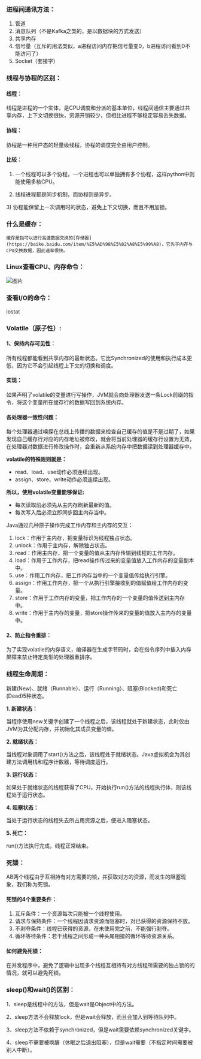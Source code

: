 ### 进程间通讯方法：

1. 管道
2. 消息队列（不是Kafka之类的，是以数据块的方式发送）
3. 共享内存
4. 信号量（互斥的用法类似，a进程访问内存把信号量变0，b进程访问看到0不能访问了）
5. Socket（套接字）
### 线程与协程的区别：

#### 线程：

线程是进程的一个实体，是CPU调度和分派的基本单位，线程间通信主要通过共享内存，上下文切换很快，资源开销较少，但相比进程不够稳定容易丢失数据。

#### 协程：

协程是一种用户态的轻量级线程，协程的调度完全由用户控制。

#### 比较：

1) 一个线程可以多个协程，一个进程也可以单独拥有多个协程，这样python中则能使用多核CPU。

2) 线程进程都是同步机制，而协程则是异步。

3) 协程能保留上一次调用时的状态，避免上下文切换，而且不用加锁。

### 什么是缓存：

	缓存是指可以进行高速数据交换的[存储器](https://baike.baidu.com/item/%E5%AD%98%E5%82%A8%E5%99%A8)，它先于内存与CPU交换数据，因此速率很快。

### Linux查看CPU、内存命令：

![图片](https://uploader.shimo.im/f/PO7BqYjjELLUPvnZ.png!thumbnail)

### 查看I/O的命令：

iostat

### Volatile（原子性）:

#### 1、保持内存可见性：

所有线程都能看到共享内存的最新状态。它比Synchronized的使用和执行成本更低，因为它不会引起线程上下文的切换和调度。

#### 实现：

如果声明了volatile的变量进行写操作，JVM就会向处理器发送一条Lock前缀的指令，将这个变量所在缓存行的数据写回到系统内存。

#### 各处理器一致性问题：

每个处理器通过嗅探在总线上传播的数据来检查自己缓存的值是不是过期了，如果发现自己缓存行对应的内存地址被修改，就会将当前处理器的缓存行设置为无效，在处理器对数据进行修改操作时，会重新从系统内存中把数据读到处理器缓存中。

**volatile的特殊规则就是：**

* read、load、use动作必须连续出现。
* assign、store、write动作必须连续出现。

**所以，使用volatile变量能够保证:**

* 每次读取前必须先从主内存刷新最新的值。
* 每次写入后必须立即同步回主内存当中。

Java通过几种原子操作完成工作内存和主内存的交互： 

1. lock：作用于主内存，把变量标识为线程独占状态。
2. unlock：作用于主内存，解除独占状态。
3. read：作用主内存，把一个变量的值从主内存传输到线程的工作内存。
4. load：作用于工作内存，把read操作传过来的变量值放入工作内存的变量副本中。
5. use：作用工作内存，把工作内存当中的一个变量值传给执行引擎。
6. assign：作用工作内存，把一个从执行引擎接收到的值赋值给工作内存的变量。
7. store：作用于工作内存的变量，把工作内存的一个变量的值传送到主内存中。
8. write：作用于主内存的变量，把store操作传来的变量的值放入主内存的变量中。
#### 2、防止指令重排：

为了实现volatile的内存语义，编译器在生成字节码时，会在指令序列中插入内存屏障来禁止特定类型的处理器重排序。

### 线程生命周期：

新建(New)、就绪（Runnable）、运行（Running）、阻塞(Blocked)和死亡(Dead)5种状态。

**1. 新建状态：**

当程序使用new关键字创建了一个线程之后，该线程就处于新建状态，此时仅由JVM为其分配内存，并初始化其成员变量的值。

**2. 就绪状态：**

当线程对象调用了start()方法之后，该线程处于就绪状态。Java虚拟机会为其创建方法调用栈和程序计数器，等待调度运行。

**3. 运行状态：**

如果处于就绪状态的线程获得了CPU，开始执行run()方法的线程执行体，则该线程处于运行状态。

**4. 阻塞状态：**

当处于运行状态的线程失去所占用资源之后，便进入阻塞状态。

**5. 死亡：**

run()方法执行完成，线程正常结束。

### 死锁：

AB两个线程由于互相持有对方需要的锁，并获取对方的资源，而发生的阻塞现象，我们称为死锁。

#### 死锁的4个重要条件：

1. 互斥条件：一个资源每次只能被一个线程使用。
2. 请求与保持条件：一个线程因请求资源而阻塞时，对已获得的资源保持不放。
3. 不剥夺条件：线程已获得的资源，在未使用完之前，不能强行剥夺。
4. 循环等待条件：若干线程之间形成一种头尾相接的循环等待资源关系。
#### 如何避免死锁：

在并发程序中，避免了逻辑中出现多个线程互相持有对方线程所需要的独占锁的的情况，就可以避免死锁。

### sleep()和wait()的区别：

1、sleep是线程中的方法，但是wait是Object中的方法。

2、sleep方法不会释放lock，但是wait会释放，而且会加入到等待队列中。

3、sleep方法不依赖于synchronized，但是wait需要依赖synchronized关键字。

4、sleep不需要被唤醒（休眠之后退出阻塞），但是wait需要（不指定时间需要被别人中断）。




